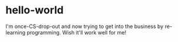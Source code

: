 # hello-world
I'm once-CS-drop-out and now trying to get into the business by re-learning programming.
Wish it'll work well for me!
